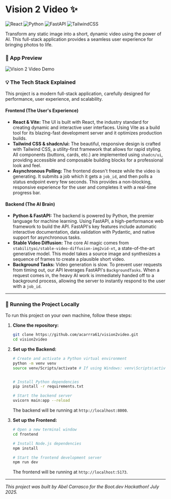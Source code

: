 # Vision 2 Video ✨

![React](https://img.shields.io/badge/react-%2320232a.svg?style=for-the-badge&logo=react&logoColor=%2361DAFB)
![Python](https://img.shields.io/badge/python-3670A0?style=for-the-badge&logo=python&logoColor=ffdd54)
![FastAPI](https://img.shields.io/badge/FastAPI-005571?style=for-the-badge&logo=fastapi)
![TailwindCSS](https://img.shields.io/badge/tailwindcss-%2338B2AC.svg?style=for-the-badge&logo=tailwind-css&logoColor=white)

Transform any static image into a short, dynamic video using the power of AI. This full-stack application provides a seamless user experience for bringing photos to life.

### 📸 App Preview

![Vision 2 Video Demo](src/assets/Vision2Video.gif)

### 💡 The Tech Stack Explained

This project is a modern full-stack application, carefully designed for performance, user experience, and scalability.

#### Frontend (The User's Experience)

*   **React & Vite:** The UI is built with React, the industry standard for creating dynamic and interactive user interfaces. Using Vite as a build tool for its blazing-fast development server and it optimizes production builds.
*   **Tailwind CSS & shadcn/ui:** The beautiful, responsive design is crafted with Tailwind CSS, a utility-first framework that allows for rapid styling. All components (buttons, cards, etc.) are implemented using `shadcn/ui`, providing accessible and composable building blocks for a professional look and feel.
*   **Asynchronous Polling:** The frontend doesn't freeze while the video is generating. It submits a job which it gets a `job_id`, and then polls a status endpoint every few seconds. This provides a non-blocking, responsive experience for the user and completes it with a real-time progress bar.

#### Backend (The AI Brain)

*   **Python & FastAPI:** The backend is powered by Python, the premier language for machine learning. Using FastAPI, a high-performance web framework to build the API. FastAPI's key features include automatic interactive documentation, data validation with Pydantic, and native support for asynchronous tasks.
*   **Stable Video Diffusion:** The core AI magic comes from `stabilityai/stable-video-diffusion-img2vid-xt`, a state-of-the-art generative model. This model takes a source image and synthesizes a sequence of frames to create a plausible short video.
*   **Background Tasks:** Video generation is slow. To prevent user requests from timing out, our API leverages FastAPI's `BackgroundTasks`. When a request comes in, the heavy AI work is immediately handed off to a background process, allowing the server to instantly respond to the user with a `job_id`.

---

### 🔧 Running the Project Locally

To run this project on your own machine, follow these steps:

1.  **Clone the repository:**
    ```bash
    git clone https://github.com/acarrra61/vision2video.git
    cd vision2video
    ```

2.  **Set up the Backend:**
    ```bash
    # Create and activate a Python virtual environment
    python -m venv venv
    source venv/Scripts/activate # If using Windows: venv\Scripts\activate
    

    # Install Python dependencies
    pip install -r requirements.txt

    # Start the backend server
    uvicorn main:app --reload
    ```
    The backend will be running at `http://localhost:8000`.

3.  **Set up the Frontend:**
    ```bash
    # Open a new terminal window
    cd frontend

    # Install Node.js dependencies
    npm install

    # Start the frontend development server
    npm run dev
    ```
    The frontend will be running at `http://localhost:5173`.

---

*This project was built by Abel Carrasco for the Boot.dev Hackathon! July 2025.*
